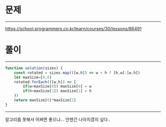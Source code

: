# 문제
----

https://school.programmers.co.kr/learn/courses/30/lessons/86491

# 풀이
---
```jsx
function solution(sizes) {
    const rotated = sizes.map(([w,h]) => w < h ? [h,w]:[w,h])
    let maxSize=[0,0]
    rotated.forEach(([w,h]) => {
        if(w>maxSize[0]) maxSize[0] = w
        if(h>maxSize[1]) maxSize[1] = h
    })
    return maxSize[0]*maxSize[1]
}
```


-----

알고리즘 못해서 어쩌면 좋으냐...
언젠간 나아지겠지 싶다..
